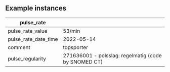 ## Example instances

| pulse_rate     |                   |
|-----------------|-------------------|
| pulse_rate_value |  53/min|
| pulse_rate_date_time | 2022-05-14 |
| comment |  topsporter |
| pulse_regularity | 271636001 - polsslag: regelmatig (code by SNOMED CT)  |